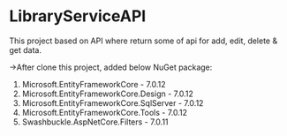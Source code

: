 # LibraryServiceAPI
This project based on API where return some of api for add, edit, delete &amp; get data.

->After clone this project, added below NuGet package:

1. Microsoft.EntityFrameworkCore - 7.0.12
2. Microsoft.EntityFrameworkCore.Design - 7.0.12
3. Microsoft.EntityFrameworkCore.SqlServer - 7.0.12
4. Microsoft.EntityFrameworkCore.Tools - 7.0.12
5. Swashbuckle.AspNetCore.Filters - 7.0.11
